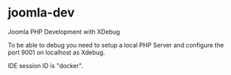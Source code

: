 # joomla-dev

Joomla PHP Development with XDebug

To be able to debug you need to setup a local PHP Server and configure the port 9001 on localhost as Xdebug.

IDE session ID is "docker".
